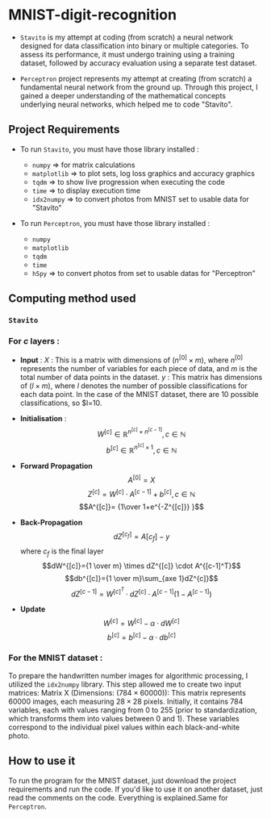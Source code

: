 # MNIST-digit-recognition

- `Stavito` is my attempt at coding (from scratch) a neural network designed for data classification into binary or multiple categories. To assess its performance, it must undergo training using a training dataset, followed by accuracy evaluation using a separate test dataset.

- `Perceptron` project represents my attempt at creating (from scratch) a fundamental neural network from the ground up. Through this project, I gained a deeper understanding of the mathematical concepts underlying neural networks, which helped me to code "Stavito".

## Project Requirements 

- To run `Stavito`, you must have those library installed : 
	- `numpy` => for matrix calculations
	- `matplotlib` => to plot sets, log loss graphics and accuracy graphics
	- `tqdm` => to show live progression when executing the code
	- `time` => to display execution time 
	- `idx2numpy` => to convert photos from MNIST set to usable data for "Stavito"

- To run `Perceptron`, you must have those library installed : 
	- `numpy`
	- `matplotlib`
	- `tqdm`
	- `time`
	- `h5py` => to convert photos from set to usable datas for "Perceptron"

## Computing method used 

### `Stavito` 

### For $c$ layers : 
- **Input** : $X$ : This is a matrix with dimensions of $(n^{[0]}\times m)$, where $n^{[0]}$ represents the number of variables for each piece of data, and $m$ is the total number of data points in the dataset. $y$ : This matrix has dimensions of $(l \times m)$, where $l$ denotes the number of possible classifications for each data point. In the case of the MNIST dataset, there are 10 possible classifications, so $l=10.


- **Initialisation** : 
$$W^{[c]} \in \mathbb{R}^{n^{[c]}\times n^{[c-1]}}, c \in \mathbb{N}$$
$$b^{[c]} \in \mathbb{R}^{n^{[c]}\times1}, c \in \mathbb{N}$$
- **Forward Propagation**
$$A^{[0]}=X$$
$$Z^{[c]} = W^{[c]} \cdot A^{[c-1]} + b^{[c]}, c\in \mathbb{N}$$
$$A^{[c]}= {1\over 1+e^{-Z^{[c]}} }$$
- **Back-Propagation** 
$$dZ^{[c_f]}=A{[c_f]}-y$$
where $c_f$ is the final layer
$$dW^{[c]}={1 \over m} \times dZ^{[c]} \cdot A^{[c-1]^T}$$
$$db^{[c]}={1 \over m}\sum_{axe 1}dZ^{c]}$$
$$dZ^{[c-1]}=W^{[c]^T} \cdot dZ^{[c]} \cdot A^{[c-1]}(1-A^{[c-1]})$$
- **Update**
$$W^{[c]}=W^{[c]} - \alpha \cdot dW^{[c]}$$
$$b^{[c]}=b^{[c]} - \alpha \cdot db^{[c]}$$

### For the MNIST dataset : 


To prepare the handwritten number images for algorithmic processing, I utilized the `idx2numpy` library. This step allowed me to create two input matrices: Matrix X (Dimensions: $(784 \times 60000)$): This matrix represents $60 000$ images, each measuring $28 \times 28$ pixels. Initially, it contains $784$ variables, each with values ranging from $0$ to $255$ (prior to standardization, which transforms them into values between $0$ and $1$). These variables correspond to the individual pixel values within each black-and-white photo.

## How to use it 

To run the program for the MNIST dataset, just download the project requirements and run the code. If you'd like to use it on another dataset, just read the comments on the code. Everything is explained.Same for `Perceptron`.





